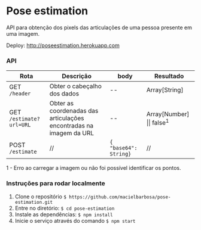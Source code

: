# Pose estimation
API para obtenção dos pixels das articulações de uma pessoa presente em uma imagem.

Deploy: http://poseestimation.herokuapp.com

### API

|Rota                    |Descrição                                                         |body    |Resultado                          |
|------------------------|------------------------------------------------------------------|--------|-----------------------------------|
|GET `/header`           |Obter o cabeçalho dos dados                                       | --     | Array[String]                     |
|GET `/estimate?url=URL` |Obter as coordenadas das articulações encontradas na imagem da URL| --     |Array[Number] \|\| false<sup>1<sub>|
|POST `/estimate`        | //                                                               | `{ "base64": String}`   | //               |

1 - Erro ao carregar a imagem ou não foi possível identificar os pontos.

### Instruções para rodar localmente

1.  Clone o repositório ```$ https://github.com/macielbarbosa/pose-estimation.git```
2.  Entre no diretório: `$ cd pose-estimation`
3.  Instale as dependências: `$ npm install`
4.  Inicie o serviço através do comando `$ npm start`
